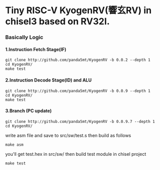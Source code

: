 Tiny RISC-V KyogenRV(響玄RV) in chisel3 based on RV32I.
=======================
### Basically Logic 
#### 1.Instruction Fetch Stage(IF)  
```
git clone http://github.com/panda5mt/KyogenRV -b 0.0.2 --depth 1 
cd KyogenRV/
make test
```
#### 2.Instruction Decode Stage(ID) and ALU
```
git clone http://github.com/panda5mt/KyogenRV -b 0.0.9 --depth 1 
cd KyogenRV/
make test
```
#### 3.Branch (PC update)
```
git clone http://github.com/panda5mt/KyogenRV -b 0.0.9.7 --depth 1 
cd KyogenRV/
```

write asm file and save to src/sw/test.s
then build as follows 

```
make asm
```
you'll get test.hex in src/sw/
then build test module in chisel project
```
make test
```
